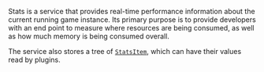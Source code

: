 Stats is a service that provides real-time performance information about the
current running game instance. Its primary purpose is to provide developers
with an end point to measure where resources are being consumed, as well as
how much memory is being consumed overall.

The service also stores a tree of [`StatsItem`](https://create.roblox.com/docs/reference/engine/classes/StatsItem), which can have their
values read by plugins.